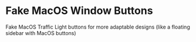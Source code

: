 # Fake MacOS Window Buttons
Fake MacOS Traffic Light buttons for more adaptable designs (like a floating sidebar with MacOS buttons)

